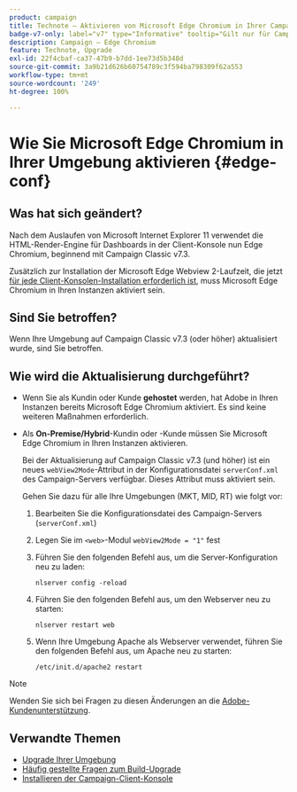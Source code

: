 ```yaml
---
product: campaign
title: Technote – Aktivieren von Microsoft Edge Chromium in Ihrer Campaign-Umgebung
badge-v7-only: label="v7" type="Informative" tooltip="Gilt nur für Campaign Classic v7"
description: Campaign – Edge Chromium
feature: Technote, Upgrade
exl-id: 22f4cbaf-ca37-47b9-b7dd-1ee73d5b348d
source-git-commit: 3a9b21d626b60754789c3f594ba798309f62a553
workflow-type: tm+mt
source-wordcount: '249'
ht-degree: 100%

---
```


# Wie Sie Microsoft Edge Chromium in Ihrer Umgebung aktivieren {#edge-conf}




## Was hat sich geändert?

Nach dem Auslaufen von Microsoft Internet Explorer 11 verwendet die HTML-Render-Engine für Dashboards in der Client-Konsole nun Edge Chromium, beginnend mit Campaign Classic v7.3.

Zusätzlich zur Installation der Microsoft Edge Webview 2-Laufzeit, die jetzt [für jede Client-Konsolen-Installation erforderlich ist](../../installation/using/installing-the-client-console.md#webview), muss Microsoft Edge Chromium in Ihren Instanzen aktiviert sein.

## Sind Sie betroffen?

Wenn Ihre Umgebung auf Campaign Classic v7.3 (oder höher) aktualisiert wurde, sind Sie betroffen.

## Wie wird die Aktualisierung durchgeführt?

* Wenn Sie als Kundin oder Kunde **gehostet** werden, hat Adobe in Ihren Instanzen bereits Microsoft Edge Chromium aktiviert. Es sind keine weiteren Maßnahmen erforderlich.

* Als **On-Premise/Hybrid**-Kundin oder -Kunde müssen Sie Microsoft Edge Chromium in Ihren Instanzen aktivieren.

  Bei der Aktualisierung auf Campaign Classic v7.3 (und höher) ist ein neues `webView2Mode`-Attribut in der Konfigurationsdatei `serverConf.xml` des Campaign-Servers verfügbar. Dieses Attribut muss aktiviert sein.

  Gehen Sie dazu für alle Ihre Umgebungen (MKT, MID, RT) wie folgt vor:

   1. Bearbeiten Sie die Konfigurationsdatei des Campaign-Servers (`serverConf.xml`)
   1. Legen Sie im `<web>`-Modul `webView2Mode = "1"` fest
   1. Führen Sie den folgenden Befehl aus, um die Server-Konfiguration neu zu laden:

      ```
      nlserver config -reload
      ```

   1. Führen Sie den folgenden Befehl aus, um den Webserver neu zu starten:

      ```
      nlserver restart web
      ```

   1. Wenn Ihre Umgebung Apache als Webserver verwendet, führen Sie den folgenden Befehl aus, um Apache neu zu starten:

      ```
      /etc/init.d/apache2 restart
      ```


>[!NOTE]
>
>Wenden Sie sich bei Fragen zu diesen Änderungen an die [Adobe-Kundenunterstützung](https://helpx.adobe.com/de/enterprise/admin-guide.html/enterprise/using/support-for-experience-cloud.ug.html).
>

## Verwandte Themen

* [Upgrade Ihrer Umgebung](../../production/using/build-upgrade.md)
* [Häufig gestellte Fragen zum Build-Upgrade](../../platform/using/faq-build-upgrade.md)
* [Installieren der Campaign-Client-Konsole](../../installation/using/installing-the-client-console.md)
